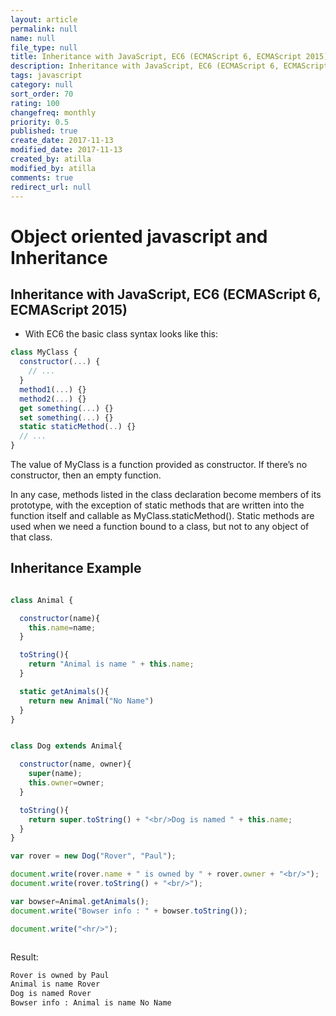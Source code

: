 ```yaml
---
layout: article
permalink: null
name: null
file_type: null
title: Inheritance with JavaScript, EC6 (ECMAScript 6, ECMAScript 2015)
description: Inheritance with JavaScript, EC6 (ECMAScript 6, ECMAScript 2015)
tags: javascript
category: null
sort_order: 70
rating: 100
changefreq: monthly
priority: 0.5
published: true
create_date: 2017-11-13
modified_date: 2017-11-13
created_by: atilla
modified_by: atilla
comments: true
redirect_url: null
---
```


# Object oriented javascript and Inheritance


## Inheritance with JavaScript, EC6 (ECMAScript 6, ECMAScript 2015)

- With EC6 the basic class syntax looks like this:

```javascript
class MyClass {
  constructor(...) {
    // ...
  }
  method1(...) {}
  method2(...) {}
  get something(...) {}
  set something(...) {}
  static staticMethod(..) {}
  // ...
}
```
The value of MyClass is a function provided as constructor. If there’s no constructor, then an empty function.

In any case, methods listed in the class declaration become members of its prototype, with the exception of static methods that are written into the function itself and callable as MyClass.staticMethod(). Static methods are used when we need a function bound to a class, but not to any object of that class.

## Inheritance Example
```javascript

class Animal {

  constructor(name){
    this.name=name;
  }

  toString(){
    return "Animal is name " + this.name;
  }

  static getAnimals(){
    return new Animal("No Name")
  }
}


class Dog extends Animal{

  constructor(name, owner){
    super(name);
    this.owner=owner;
  }

  toString(){
    return super.toString() + "<br/>Dog is named " + this.name;
  }
}

var rover = new Dog("Rover", "Paul");

document.write(rover.name + " is owned by " + rover.owner + "<br/>");
document.write(rover.toString() + "<br/>");

var bowser=Animal.getAnimals();
document.write("Bowser info : " + bowser.toString());

document.write("<hr/>");



```
Result:
```bash
Rover is owned by Paul
Animal is name Rover
Dog is named Rover
Bowser info : Animal is name No Name
```
